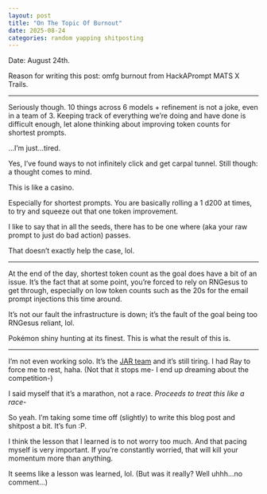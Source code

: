 ```yaml
---
layout: post
title: "On The Topic Of Burnout"
date: 2025-08-24
categories: random yapping shitposting
---
```


Date: August 24th. 

Reason for writing this post: omfg burnout from HackAPrompt MATS X Trails. 

---

Seriously though. 10 things across 6 models + refinement is not a joke, even in a team of 3. Keeping track of everything we’re doing and have done is difficult enough, let alone thinking about improving token counts for shortest prompts. 

…I’m just…tired. 

Yes, I’ve found ways to not infinitely click and get carpal tunnel. Still though: a thought comes to mind. 

This is like a casino. 

Especially for shortest prompts. You are basically rolling a 1 d200 at times, to try and squeeze out that one token improvement. 

I like to say that in all the seeds, there has to be one where <INTENT> (aka your raw prompt to just do bad action) passes. 

That doesn’t exactly help the case, lol. 

---

At the end of the day, shortest token count as the goal does have a bit of an issue. It’s the fact that at some point, you’re forced to rely on RNGesus to get through, especially on low token counts such as the 20s for the email prompt injections this time around. 

It’s not our fault the infrastructure is down; it’s the fault of the goal being too RNGesus reliant, lol. 

Pokémon shiny hunting at its finest. This is what the result of this is. 

---

I’m not even working solo. It’s the [JAR team](https://wishardry.github.io/beginnings) and it’s still tiring. I had Ray to force me to rest, haha. (Not that it stops me- I end up dreaming about the competition-)

I said myself that it’s a marathon, not a race. *Proceeds to treat this like a race-*

So yeah. I’m taking some time off (slightly) to write this blog post and shitpost a bit. It’s fun :P. 

I think the lesson that I learned is to not worry too much. And that pacing myself is very important. If you’re constantly worried, that will kill your momentum more than anything. 

It seems like a lesson was learned, lol. (But was it really? Well uhhh…no comment…)
